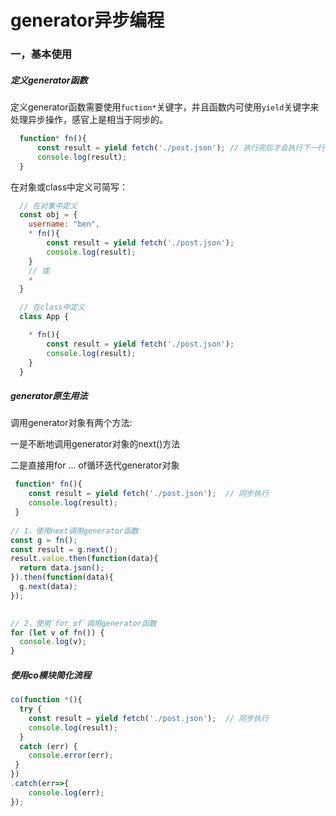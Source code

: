 # generator异步编程

### 一，基本使用    

##### 定义generator函数    
 定义generator函数需要使用`fuction*`关键字，并且函数内可使用`yield`关键字来处理异步操作，感官上是相当于同步的。
```js
  function* fn(){
      const result = yield fetch('./post.json'); // 执行完后才会执行下一行代码，感官上相当于同步
      console.log(result);
  }
```  
在对象或class中定义可简写：  
```js
  // 在对象中定义  
  const obj = {
    username: "ben",
    * fn(){
        const result = yield fetch('./post.json'); 
        console.log(result);
    }
    // 或
    *
  }  

  // 在class中定义  
  class App {  

    * fn(){
        const result = yield fetch('./post.json'); 
        console.log(result);
    }
  }
```

##### generator原生用法  
调用generator对象有两个方法:    

一是不断地调用generator对象的next()方法  

二是直接用for ... of循环迭代generator对象
```js
 function* fn(){
    const result = yield fetch('./post.json');  // 同步执行
    console.log(result);
 }  
  
// 1，使用next调用generator函数
const g = fn();
const result = g.next();
result.value.then(function(data){
  return data.json();
}).then(function(data){
  g.next(data);
});    
  

// 2，使用`for of`调用generator函数
for (let v of fn()) {
  console.log(v);
}

```  

##### 使用co模块简化流程  
```js
co(function *(){
  try {
    const result = yield fetch('./post.json');  // 同步执行
    console.log(result);
  } 
  catch (err) {
    console.error(err);
 }
})
.catch(err=>{
    console.log(err);
});

```

